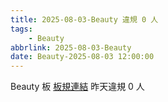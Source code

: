 ```yaml
---
title: 2025-08-03-Beauty 違規 0 人
tags:
    - Beauty
abbrlink: 2025-08-03-Beauty
date: Beauty-2025-08-03 12:00:00
---
```

Beauty 板 [板規連結](https://www.ptt.cc/bbs/Beauty/M.1630069980.A.84B.html)
昨天違規 0 人
